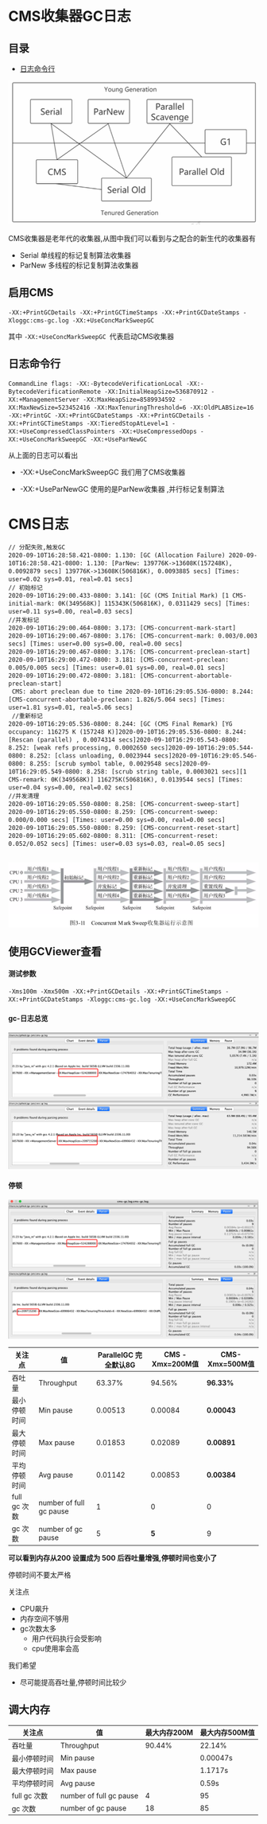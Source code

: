 # CMS收集器GC日志

## 目录

- [日志命令行](#日志命令行)

<img src="../../assets/image-20200908105903706.png" alt="image-20200908105903706" style="zoom:67%;" />

CMS收集器是老年代的收集器,从图中我们可以看到与之配合的新生代的收集器有

- Serial  单线程的标记复制算法收集器
- ParNew 多线程的标记复制算法收集器

## 启用CMS

```
-XX:+PrintGCDetails -XX:+PrintGCTimeStamps -XX:+PrintGCDateStamps -Xloggc:cms-gc.log -XX:+UseConcMarkSweepGC
```

其中 `-XX:+UseConcMarkSweepGC `代表启动CMS收集器

## 日志命令行

```
CommandLine flags: -XX:-BytecodeVerificationLocal -XX:-BytecodeVerificationRemote -XX:InitialHeapSize=536870912 -XX:+ManagementServer -XX:MaxHeapSize=8589934592 -XX:MaxNewSize=523452416 -XX:MaxTenuringThreshold=6 -XX:OldPLABSize=16 -XX:+PrintGC -XX:+PrintGCDateStamps -XX:+PrintGCDetails -XX:+PrintGCTimeStamps -XX:TieredStopAtLevel=1 -XX:+UseCompressedClassPointers -XX:+UseCompressedOops -XX:+UseConcMarkSweepGC -XX:+UseParNewGC 
```

从上面的日志可以看出

- -XX:+UseConcMarkSweepGC 我们用了CMS收集器

- -XX:+UseParNewGC  使用的是ParNew收集器 ,并行标记复制算法

# CMS日志

```
// 分配失败,触发GC
2020-09-10T16:28:58.421-0800: 1.130: [GC (Allocation Failure) 2020-09-10T16:28:58.421-0800: 1.130: [ParNew: 139776K->13608K(157248K), 0.0092879 secs] 139776K->13608K(506816K), 0.0093885 secs] [Times: user=0.02 sys=0.01, real=0.01 secs]
// 初始标记
2020-09-10T16:29:00.433-0800: 3.141: [GC (CMS Initial Mark) [1 CMS-initial-mark: 0K(349568K)] 115343K(506816K), 0.0311429 secs] [Times: user=0.11 sys=0.00, real=0.03 secs] 
//并发标记
2020-09-10T16:29:00.464-0800: 3.173: [CMS-concurrent-mark-start]
2020-09-10T16:29:00.467-0800: 3.176: [CMS-concurrent-mark: 0.003/0.003 secs] [Times: user=0.00 sys=0.00, real=0.00 secs] 
2020-09-10T16:29:00.467-0800: 3.176: [CMS-concurrent-preclean-start]
2020-09-10T16:29:00.472-0800: 3.181: [CMS-concurrent-preclean: 0.005/0.005 secs] [Times: user=0.01 sys=0.00, real=0.01 secs] 
2020-09-10T16:29:00.472-0800: 3.181: [CMS-concurrent-abortable-preclean-start]
 CMS: abort preclean due to time 2020-09-10T16:29:05.536-0800: 8.244: [CMS-concurrent-abortable-preclean: 1.826/5.064 secs] [Times: user=1.81 sys=0.01, real=5.06 secs] 
 //重新标记
2020-09-10T16:29:05.536-0800: 8.244: [GC (CMS Final Remark) [YG occupancy: 116275 K (157248 K)]2020-09-10T16:29:05.536-0800: 8.244: [Rescan (parallel) , 0.0074314 secs]2020-09-10T16:29:05.543-0800: 8.252: [weak refs processing, 0.0002650 secs]2020-09-10T16:29:05.544-0800: 8.252: [class unloading, 0.0023944 secs]2020-09-10T16:29:05.546-0800: 8.255: [scrub symbol table, 0.0029548 secs]2020-09-10T16:29:05.549-0800: 8.258: [scrub string table, 0.0003021 secs][1 CMS-remark: 0K(349568K)] 116275K(506816K), 0.0139544 secs] [Times: user=0.04 sys=0.00, real=0.02 secs] 
//并发清理
2020-09-10T16:29:05.550-0800: 8.258: [CMS-concurrent-sweep-start]
2020-09-10T16:29:05.550-0800: 8.259: [CMS-concurrent-sweep: 0.000/0.000 secs] [Times: user=0.00 sys=0.00, real=0.00 secs] 
2020-09-10T16:29:05.550-0800: 8.259: [CMS-concurrent-reset-start]
2020-09-10T16:29:05.602-0800: 8.311: [CMS-concurrent-reset: 0.052/0.052 secs] [Times: user=0.03 sys=0.03, real=0.05 secs] 


```

![image-20200819185709003](../../assets/image-20200819185709003.png)

## 使用GCViewer查看

#### 测试参数

```
-Xms100m -Xmx500m -XX:+PrintGCDetails -XX:+PrintGCTimeStamps -XX:+PrintGCDateStamps -Xloggc:cms-gc.log -XX:+UseConcMarkSweepGC
```

#### gc-日志总览

![image-20200910220105414](../../assets/image-20200910220105414.png)

#### 停顿

![image-20200910220255554](../../assets/image-20200910220255554.png)

| 关注点       | 值                      | ParallelGC 完全默认8G | CMS -Xmx=200M值 | CMS-Xmx=500M值 |
| ------------ | ----------------------- | --------------------- | --------------- | -------------- |
| 吞吐量       | Throughput              | 63.37%                | 94.56%          | **96.33%**     |
| 最小停顿时间 | Min pause               | 0.00513               | 0.00084         | **0.00043**    |
| 最大停顿时间 | Max pause               | 0.01853               | 0.02089         | **0.00891**    |
| 平均停顿时间 | Avg pause               | 0.01142               | 0.00853         | **0.00384**    |
| full gc 次数 | number of full gc pause | 1                     | 0               | 0              |
| gc 次数      | number of gc pause      | 5                     | **5**           | 9              |

**可以看到内存从200 设置成为 500 后吞吐量增强,停顿时间也变小了**

停顿时间不要太严格







关注点

- CPU飙升
- 内存空间不够用
- gc次数太多
  - 用户代码执行会受影响
  - cpu使用率会高

我们希望

-  尽可能提高吞吐量,停顿时间比较少

## 调大内存



| 关注点       | 值                      | 最大内存200M | 最大内存500M值 |
| ------------ | ----------------------- | ------------ | -------------- |
| 吞吐量       | Throughput              | 90.44%       | 22.14%         |
| 最小停顿时间 | Min pause               |              | 0.00047s       |
| 最大停顿时间 | Max pause               |              | 1.1717s        |
| 平均停顿时间 | Avg pause               |              | 0.59s          |
| full gc 次数 | number of full gc pause | 4            | 95             |
| gc 次数      | number of gc pause      | 18           | 85             |